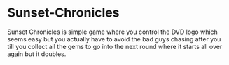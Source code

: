 # Sunset-Chronicles
Sunset Chronicles is simple game where you control the DVD logo which seems easy but you actually have to avoid the bad guys chasing after you till you collect all the gems to go into the next round where it starts all over again but it doubles.
